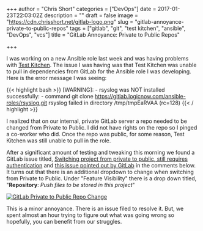 +++
author = "Chris Short"
categories = ["DevOps"]
date = 2017-01-23T22:03:02Z
description = ""
draft = false
image = "https://cdn.chrisshort.net/gitlab-logo.png"
slug = "gitlab-annoyance-private-to-public-repos"
tags = ["gitlab", "git", "test kitchen", "ansible", "DevOps", "vcs"]
title = "GitLab Annoyance: Private to Public Repos"

+++

I was working on a new Ansible role last week and was having problems with [Test Kitchen](http://kitchen.ci/). The issue I was having was that Test Kitchen was unable to pull in dependencies from GitLab for the Ansible role I  was developing. Here is the error message I was seeing:

{{< highlight bash >}}
[WARNING]: - rsyslog was NOT installed successfully: - command git clone https://gitlab.logicnow.com/ansible-roles/rsyslog.git rsyslog failed in directory /tmp/tmpEaRVAA (rc=128)
{{< / highlight >}}



I realized that on our internal, private GitLab server a repo needed to be changed from Private to Public. I did not have rights on the repo so I pinged a co-worker who did. Once the repo was public, for some reason, Test Kitchen was still unable to pull in the role.

After a significant amount of testing and tweaking this morning we found a GitLab issue titled, [Switching project from private to public, still requires authentication](https://gitlab.com/gitlab-org/gitlab-ce/issues/24947) and [this issue pointed out by GitLab](https://gitlab.com/gitlab-org/gitlab-ce/issues/27049) in the comments below. It turns out that there is an additional dropdown to change when switching from Private to Public. Under "Feature Visibility" there is a drop down titled, "**Repository**: *Push files to be stored in this project*"

[![GitLab Private to Public Repo Change](https://cdn.chrisshort.net/gitlab-private-public-repo.png)](https://cdn.chrisshort.net/gitlab-private-public-repo.png)

This is a minor annoyance. There is an issue filed to resolve it. But, we spent almost an hour trying to figure out what was going wrong so hopefully, you can benefit from our struggles.

